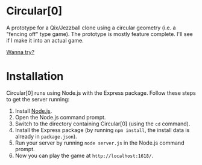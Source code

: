 Circular[0]
=============

A prototype for a Qix/Jezzball clone using a circular geometry (i.e. a "fencing off" type game). The prototype is mostly feature complete. I'll see if I make it into an actual game.

[Wanna try?](http://mbuettner.github.io/circular-zero/public/)

Installation
===========

Circular[0] runs using Node.js with the Express package. Follow these steps to get the server running:

1. Install [Node.js](http://nodejs.org/).
2. Open the Node.js command prompt.
3. Switch to the directory containing Circular\[0\] (using the `cd` command).
4. Install the Express package (by running `npm install`, the install data is already in `package.json`).
5. Run your server by running `node server.js` in the Node.js command prompt.
6. Now you can play the game at `http://localhost:1618/`.
